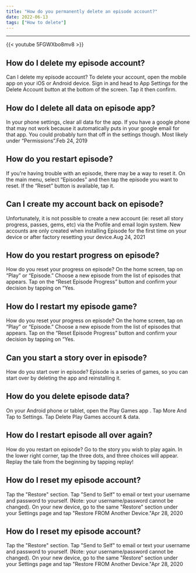 ```yaml
---
title: "How do you permanently delete an episode account?"
date: 2022-06-13
tags: ["How to delete"]
---
```


---
{{< youtube 5FGWXbo8mv8 >}}
## How do I delete my episode account?
Can I delete my episode account? To delete your account, open the mobile app on your iOS or Android device. Sign in and head to App Settings for the Delete Account button at the bottom of the screen. Tap it then confirm.

## How do I delete all data on episode app?
In your phone settings, clear all data for the app. If you have a google phone that may not work because it automatically puts in your google email for that app. You could probably turn that off in the settings though. Most likely under “Permissions”.Feb 24, 2019

## How do you restart episode?
If you're having trouble with an episode, there may be a way to reset it. On the main menu, select “Episodes” and then tap the episode you want to reset. If the “Reset” button is available, tap it.

## Can I create my account back on episode?
Unfortunately, it is not possible to create a new account (ie: reset all story progress, passes, gems, etc) via the Profile and email login system. New accounts are only created when installing Episode for the first time on your device or after factory resetting your device.Aug 24, 2021

## How do you restart progress on episode?
How do you reset your progress on episode? On the home screen, tap on “Play” or “Episode.” Choose a new episode from the list of episodes that appears. Tap on the “Reset Episode Progress” button and confirm your decision by tapping on “Yes.

## How do I restart my episode game?
How do you reset your progress on episode? On the home screen, tap on “Play” or “Episode.” Choose a new episode from the list of episodes that appears. Tap on the “Reset Episode Progress” button and confirm your decision by tapping on “Yes.

## Can you start a story over in episode?
How do you start over in episode? Episode is a series of games, so you can start over by deleting the app and reinstalling it.

## How do you delete episode data?
On your Android phone or tablet, open the Play Games app . Tap More And Tap to Settings. Tap Delete Play Games account & data.

## How do I restart episode all over again?
How do you restart on episode? Go to the story you wish to play again. In the lower right corner, tap the three dots, and three choices will appear. Replay the tale from the beginning by tapping replay!

## How do I reset my episode account?
Tap the "Restore" section. Tap "Send to Self" to email or text your username and password to yourself. (Note: your username/password cannot be changed). On your new device, go to the same "Restore" section under your Settings page and tap "Restore FROM Another Device."Apr 28, 2020

## How do I reset my episode account?
Tap the "Restore" section. Tap "Send to Self" to email or text your username and password to yourself. (Note: your username/password cannot be changed). On your new device, go to the same "Restore" section under your Settings page and tap "Restore FROM Another Device."Apr 28, 2020

